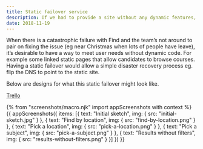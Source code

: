 ```yaml
---
title: Static failover service
description: If we had to provide a site without any dynamic features, how would it look.
date: 2018-11-19
---
```


When there is a catastrophic failure with Find and the team’s not around to pair on fixing the issue (eg near Christmas when lots of people have leave), it’s desirable to have a way to meet user needs without dynamic code. For example some linked static pages that allow candidates to browse courses. Having a static failover would allow a simple disaster recovery process eg. flip the DNS to point to the static site.

Below are designs for what this static failover might look like.

[Trello](https://trello.com/c/3HzliBXo/705-design-static-failover-for-find)

{% from "screenshots/macro.njk" import appScreenshots with context %}
{{ appScreenshots({
  items: [{
    text: "Initial sketch",
    img: { src: "initial-sketch.jpg" }
  }, {
    text: "Find by location",
    img: { src: "find-by-location.png" }
  }, {
    text: "Pick a location",
    img: { src: "pick-a-location.png" }
  }, {
    text: "Pick a subject",
    img: { src: "pick-a-subject.png" }
  }, {
    text: "Results without filters",
    img: { src: "results-without-filters.png" }
  }]
}) }}
